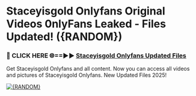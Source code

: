 # Staceyisgold Onlyfans Original Videos 0nlyFans Leaked - Files Updated! ({RANDOM})

<h3>🔴 CLICK HERE 🌐==►► <a href="https://betterlinks.top/A2PfLJ" rel="nofollow">Staceyisgold Onlyfans Updated Files</a></h3>

Get Staceyisgold Onlyfans and all content. Now you can access all videos and pictures of Staceyisgold Onlyfans. New Updated Files 2025!

[![{RANDOM}](https://i.imgur.com/ppqm5kG.gif)](https://betterlinks.top/A2PfLJ)